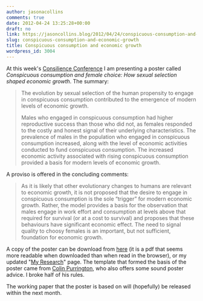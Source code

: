 ```yaml
---
author: jasonacollins
comments: true
date: 2012-04-24 13:25:28+00:00
draft: no
link: https://jasoncollins.blog/2012/04/24/conspicuous-consumption-and-economic-growth/
slug: conspicuous-consumption-and-economic-growth
title: Conspicuous consumption and economic growth
wordpress_id: 3004
---
```


At this week's [Consilience Conference](http://consilienceconference.com/) I am presenting a poster called _Conspicuous consumption and female choice: How sexual selection shaped economic growth_. The summary:


<blockquote>The evolution by sexual selection of the human propensity to engage in conspicuous consumption contributed to the emergence of modern levels of economic growth.

Males who engaged in conspicuous consumption had higher reproductive success than those who did not, as females responded to the costly and honest signal of their underlying characteristics. The prevalence of males in the population who engaged in conspicuous consumption increased, along with the level of economic activities conducted to fund conspicuous consumption. The increased economic activity associated with rising conspicuous consumption provided a basis for modern levels of economic growth.</blockquote>


A proviso is offered in the concluding comments:


<blockquote>As it is likely that other evolutionary changes to humans are relevant to economic growth, it is not proposed that the desire to engage in conspicuous consumption is the sole “trigger” for modern economic growth. Rather, the model provides a basis for the observation that males engage in work effort and consumption at levels above that required for survival (or at a cost to survival) and proposes that these behaviours have significant economic effect. The need to signal quality to choosy females is an important, but not sufficient, foundation for economic growth.</blockquote>


A copy of the poster can be download from [here](https://jasonallancollins.files.wordpress.com/2012/04/conspicuous-consumption-poster-20120417-key_.pdf) (it is a pdf that seems more readable when downloaded than when read in the browser), or my updated "[My Research](https://jasoncollins.blog/my-research-2/)" page. The template that formed the basis of the poster came from [Colin Purrington](http://colinpurrington.com/tips/academic/posterdesign), who also offers some sound poster advice. I broke half of his rules.

The working paper that the poster is based on will (hopefully) be released within the next month.
